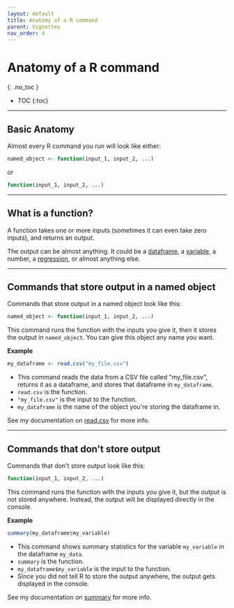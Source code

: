 ```yaml
---
layout: default
title: Anatomy of a R command
parent: Vignettes
nav_order: 4
---
```


# Anatomy of a R command
{: .no_toc }

- TOC
{:toc}

---

## Basic Anatomy

Almost every R command you run will look like either:

```r
named_object <- function(input_1, input_2, ...)
```

or

```r
function(input_1, input_2, ...)
```

---

## What is a function?

A function takes one or more inputs (sometimes it can even take zero inputs), and returns an output.

The output can be almost anything. It could be a [dataframe](/docs/glossary/dataframe), a [variable](/docs/glossary/variable), a number, a [regression](/docs/glossary/regression), or almost anything else.


---

## Commands that store output in a named object

Commands that store output in a named object look like this:

```r
named_object <- function(input_1, input_2, ...)
```

This command runs the function with the inputs you give it, then it stores the output in `named_object`. You can give this object any name you want.

**Example**

```r
my_dataframe <- read.csv("my_file.csv")
```

- This command reads the data from a CSV file called "my_file.csv", returns it as a dataframe, and stores that dataframe in `my_dataframe`. 
- `read.csv` is the function.
- `"my_file.csv"` is the input to the function.
- `my_dataframe` is the name of the object you're storing the dataframe in.

See my documentation on [read.csv](/docs/functions/read-csv/) for more info.


---

## Commands that don't store output

Commands that don't store output look like this:

```r
function(input_1, input_2, ...)
```

This command runs the function with the inputs you give it, but the output is not stored anywhere. Instead, the output will be displayed directly in the console.

**Example**

```r
summary(my_dataframe$my_variable)
```

- This command shows summary statistics for the variable `my_variable` in the dataframe `my_data`.
- `summary` is the function.
- `my_dataframe$my_variable` is the input to the function.
- Since you did not tell R to store the output anywhere, the output gets displayed in the console.

See my documentation on [summary](/docs/functions/summary) for more info.

